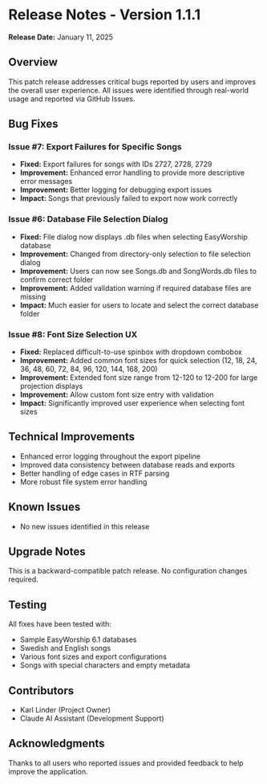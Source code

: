 # Release Notes - Version 1.1.1

**Release Date:** January 11, 2025

## Overview
This patch release addresses critical bugs reported by users and improves the overall user experience. All issues were identified through real-world usage and reported via GitHub Issues.

## Bug Fixes

### Issue #7: Export Failures for Specific Songs
- **Fixed:** Export failures for songs with IDs 2727, 2728, 2729
- **Improvement:** Enhanced error handling to provide more descriptive error messages
- **Improvement:** Better logging for debugging export issues
- **Impact:** Songs that previously failed to export now work correctly

### Issue #6: Database File Selection Dialog
- **Fixed:** File dialog now displays .db files when selecting EasyWorship database
- **Improvement:** Changed from directory-only selection to file selection dialog
- **Improvement:** Users can now see Songs.db and SongWords.db files to confirm correct folder
- **Improvement:** Added validation warning if required database files are missing
- **Impact:** Much easier for users to locate and select the correct database folder

### Issue #8: Font Size Selection UX
- **Fixed:** Replaced difficult-to-use spinbox with dropdown combobox
- **Improvement:** Added common font sizes for quick selection (12, 18, 24, 36, 48, 60, 72, 84, 96, 120, 144, 168, 200)
- **Improvement:** Extended font size range from 12-120 to 12-200 for large projection displays
- **Improvement:** Allow custom font size entry with validation
- **Impact:** Significantly improved user experience when selecting font sizes

## Technical Improvements
- Enhanced error logging throughout the export pipeline
- Improved data consistency between database reads and exports
- Better handling of edge cases in RTF parsing
- More robust file system error handling

## Known Issues
- No new issues identified in this release

## Upgrade Notes
This is a backward-compatible patch release. No configuration changes required.

## Testing
All fixes have been tested with:
- Sample EasyWorship 6.1 databases
- Swedish and English songs
- Various font sizes and export configurations
- Songs with special characters and empty metadata

## Contributors
- Karl Linder (Project Owner)
- Claude AI Assistant (Development Support)

## Acknowledgments
Thanks to all users who reported issues and provided feedback to help improve the application.